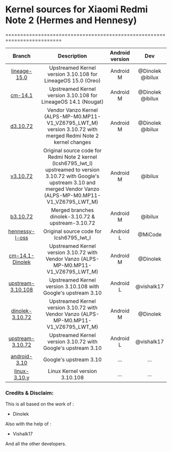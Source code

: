 # Kernel sources for Xiaomi Redmi Note 2 (Hermes and Hennesy)
=========================================================================

| Branch | Description  | Android version | Dev |
| :-: | :-: | :-: | :-: |
| [lineage-15.0](https://github.com/ibilux/android_kernel_xiaomi_hermes/tree/lineage-15.0) | Upstreamed Kernel version 3.10.108 for LineageOS 15.0 (Oreo) | Android M | @Dinolek @ibilux |
| [cm-14.1](https://github.com/ibilux/android_kernel_xiaomi_hermes/tree/cm-14.1) | Upstreamed Kernel version 3.10.108 for LineageOS 14.1 (Nougat) | Android M | @Dinolek @ibilux |
| [d3.10.72](https://github.com/ibilux/android_kernel_xiaomi_hermes/tree/d3.10.72) | Vendor Vanzo Kernel (ALPS-MP-M0.MP11-V1_VZ6795_LWT_M) version 3.10.72 with merged Redmi Note 2 kernel changes | Android M | @Dinolek @ibilux |
| [v3.10.72](https://github.com/ibilux/android_kernel_xiaomi_hermes/tree/v3.10.72) | Original source code for Redmi Note 2 kernel (lcsh6795_lwt_l) upstreamed to version 3.10.72 with Google's upstream 3.10 and merged Vendor Vanzo (ALPS-MP-M0.MP11-V1_VZ6795_LWT_M) | Android M | @ibilux |
| [b3.10.72](https://github.com/ibilux/android_kernel_xiaomi_hermes/tree/b3.10.72) | Merged branches dinolek-3.10.72 & upstream-3.10.72 | Android M | @ibilux |
| [hennessy-l-oss](https://github.com/ibilux/android_kernel_xiaomi_hermes/tree/hennessy-l-oss) | Original source code for lcsh6795_lwt_l | Android L | @MiCode |
| [cm-14.1-Dinolek](https://github.com/ibilux/android_kernel_xiaomi_hermes/tree/cm-14.1-dinolek) | Upstreamed Kernel version 3.10.72 with Vendor Vanzo (ALPS-MP-M0.MP11-V1_VZ6795_LWT_M) | Android M | @Dinolek |
| [upstream-3.10.108](https://github.com/ibilux/android_kernel_xiaomi_hermes/tree/upstream-3.10.108) | Upstreamed Kernel version 3.10.108 with Google's upstream 3.10 | Android L | @vishalk17 |
| [dinolek-3.10.72](https://github.com/ibilux/android_kernel_xiaomi_hermes/tree/dinolek-3.10.72) | Upstreamed Kernel version 3.10.72 with Vendor Vanzo (ALPS-MP-M0.MP11-V1_VZ6795_LWT_M) | Android M | @Dinolek |
| [upstream-3.10.72](https://github.com/ibilux/android_kernel_xiaomi_hermes/tree/upstream-3.10.72) | Upstreamed Kernel version 3.10.72 with Google's upstream 3.10 | Android L | @vishalk17 |
| [android-3.10](https://github.com/ibilux/android_kernel_xiaomi_hermes/tree/android-3.10) | Google's upstream 3.10 |… | … |
| [linux-3.10.y](https://github.com/ibilux/android_kernel_xiaomi_hermes/tree/android-3.10.y) | Linux Kernel version 3.10.108 | … | … |


### Credits & Disclaim:
This is all based on the work of :
  - Dinolek

Also with the help of :
  - Vishalk17

And all the other developers.
